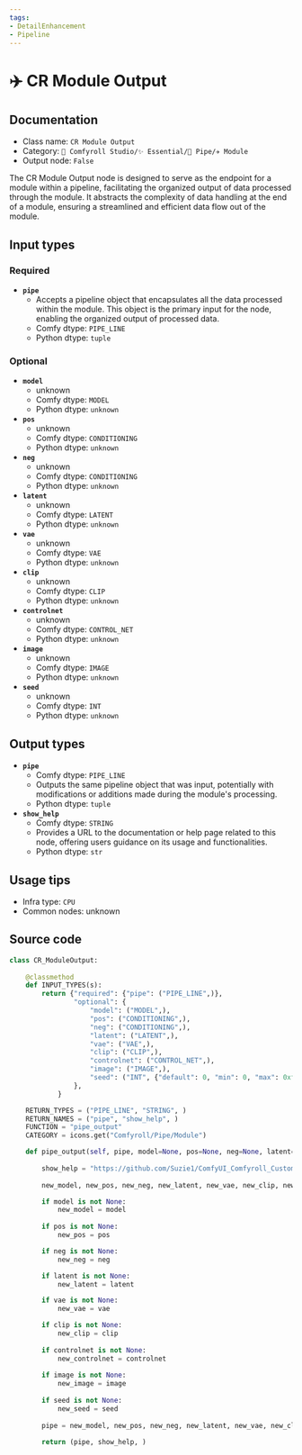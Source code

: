 ```yaml
---
tags:
- DetailEnhancement
- Pipeline
---
```


# ✈️ CR Module Output
## Documentation
- Class name: `CR Module Output`
- Category: `🧩 Comfyroll Studio/✨ Essential/🎷 Pipe/✈️ Module`
- Output node: `False`

The CR Module Output node is designed to serve as the endpoint for a module within a pipeline, facilitating the organized output of data processed through the module. It abstracts the complexity of data handling at the end of a module, ensuring a streamlined and efficient data flow out of the module.
## Input types
### Required
- **`pipe`**
    - Accepts a pipeline object that encapsulates all the data processed within the module. This object is the primary input for the node, enabling the organized output of processed data.
    - Comfy dtype: `PIPE_LINE`
    - Python dtype: `tuple`
### Optional
- **`model`**
    - unknown
    - Comfy dtype: `MODEL`
    - Python dtype: `unknown`
- **`pos`**
    - unknown
    - Comfy dtype: `CONDITIONING`
    - Python dtype: `unknown`
- **`neg`**
    - unknown
    - Comfy dtype: `CONDITIONING`
    - Python dtype: `unknown`
- **`latent`**
    - unknown
    - Comfy dtype: `LATENT`
    - Python dtype: `unknown`
- **`vae`**
    - unknown
    - Comfy dtype: `VAE`
    - Python dtype: `unknown`
- **`clip`**
    - unknown
    - Comfy dtype: `CLIP`
    - Python dtype: `unknown`
- **`controlnet`**
    - unknown
    - Comfy dtype: `CONTROL_NET`
    - Python dtype: `unknown`
- **`image`**
    - unknown
    - Comfy dtype: `IMAGE`
    - Python dtype: `unknown`
- **`seed`**
    - unknown
    - Comfy dtype: `INT`
    - Python dtype: `unknown`
## Output types
- **`pipe`**
    - Comfy dtype: `PIPE_LINE`
    - Outputs the same pipeline object that was input, potentially with modifications or additions made during the module's processing.
    - Python dtype: `tuple`
- **`show_help`**
    - Comfy dtype: `STRING`
    - Provides a URL to the documentation or help page related to this node, offering users guidance on its usage and functionalities.
    - Python dtype: `str`
## Usage tips
- Infra type: `CPU`
- Common nodes: unknown


## Source code
```python
class CR_ModuleOutput:
    
    @classmethod
    def INPUT_TYPES(s):
        return {"required": {"pipe": ("PIPE_LINE",)},
                "optional": {
                    "model": ("MODEL",),
                    "pos": ("CONDITIONING",),
                    "neg": ("CONDITIONING",),
                    "latent": ("LATENT",),
                    "vae": ("VAE",),
                    "clip": ("CLIP",),
                    "controlnet": ("CONTROL_NET",),
                    "image": ("IMAGE",),
                    "seed": ("INT", {"default": 0, "min": 0, "max": 0xffffffffffffffff})
                },
            }

    RETURN_TYPES = ("PIPE_LINE", "STRING", )
    RETURN_NAMES = ("pipe", "show_help", )
    FUNCTION = "pipe_output"
    CATEGORY = icons.get("Comfyroll/Pipe/Module")

    def pipe_output(self, pipe, model=None, pos=None, neg=None, latent=None, vae=None, clip=None, controlnet=None, image=None, seed=None):
       
        show_help = "https://github.com/Suzie1/ComfyUI_Comfyroll_CustomNodes/wiki/Pipe-Nodes#cr-module-output"   
    
        new_model, new_pos, new_neg, new_latent, new_vae, new_clip, new_controlnet, new_image, new_seed = pipe

        if model is not None:
            new_model = model
        
        if pos is not None:
            new_pos = pos

        if neg is not None:
            new_neg = neg

        if latent is not None:
            new_latent = latent

        if vae is not None:
            new_vae = vae

        if clip is not None:
            new_clip = clip
            
        if controlnet is not None:
            new_controlnet = controlnet
            
        if image is not None:
            new_image = image
            
        if seed is not None:
            new_seed = seed
       
        pipe = new_model, new_pos, new_neg, new_latent, new_vae, new_clip, new_controlnet, new_image, new_seed
       
        return (pipe, show_help, )

```
